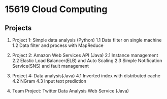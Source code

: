 # 15619 Cloud Computing

## Projects

1. Project 1: Simple data analysis (Python)
1.1 Data filter on single machine
1.2 Data filter and process with MapReduce

2. Project 2: Amazon Web Services API (Java)
2.1 Instance management
2.2 Elastic Load Balancer(ELB) and Auto Scaling
2.3 Simple Notification Service(SNS) and fault management

3. Project 4: Data analysis(Java)
4.1 Inverted index with distributed cache
4.2 NGram
4.3 Input text prediction

4. Team Project: Twitter Data Analysis Web Service (Java)
